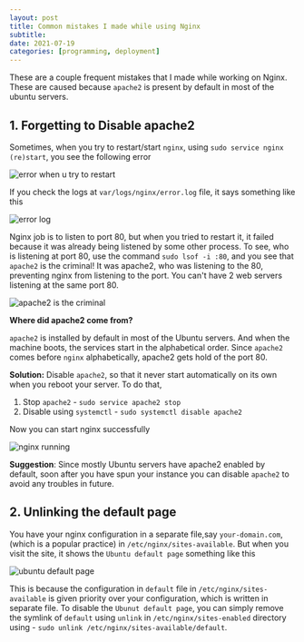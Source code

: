 ```yaml
---
layout: post
title: Common mistakes I made while using Nginx
subtitle: 
date: 2021-07-19
categories: [programming, deployment]
---
```


These are a couple frequent mistakes that I made while working on Nginx. These are caused because `apache2` is present by default in most of the ubuntu servers.

## 1. Forgetting to Disable apache2 

Sometimes, when you try to restart/start `nginx`, using `sudo service nginx (re)start`, you see the following error

![error when u try to restart](https://imgur.com/Aa88NvW.png)

If you check the logs at `var/logs/nginx/error.log` file, it says something like this

![error log](https://imgur.com/w5ua6cL.png)

Nginx job is to listen to port 80, but when you tried to restart it, it failed because it was already being listened by some other process.  To see, who is listening at port 80, use the command `sudo lsof -i :80`, and you see that `apache2` is the criminal! It was apache2, who was listening to the 80, preventing nginx from listening to the port. You can't have 2 web servers listening at the same port 80.

![apache2 is the criminal](https://imgur.com/7PvTFHl.png)

**Where did apache2 come from?**

`apache2` is installed by default in most of the Ubuntu servers. And when the machine boots, the services start in the alphabetical order. Since `apache2` comes before `nginx` alphabetically, apache2 gets hold of the port 80. 

**Solution:** Disable `apache2`, so that it never start automatically on its own when you reboot your server. To do that,

1. Stop `apache2` - `sudo service apache2 stop`
2. Disable using `systemctl` - `sudo systemctl disable apache2`

Now you can start nginx successfully

![nginx running](https://imgur.com/ANypnS9.png)

**Suggestion**: Since mostly Ubuntu servers have apache2 enabled by default, soon after you have spun your instance you can disable `apache2` to avoid any troubles in future.

## 2. Unlinking the default page

You have your nginx configuration in a separate file,say `your-domain.com`, (which is a popular practice) in `/etc/nginx/sites-available`. But when you visit the site, it shows the `Ubuntu default page` something like this

![ubuntu default page](https://imgur.com/c74tL09.png)

This is because the configuration in `default` file in `/etc/nginx/sites-available` is given priority over your configuration, which is written in separate file. To disable the `Ubunut default page`, you can simply remove the symlink of `default` using `unlink` in `/etc/nginx/sites-enabled` directory using - `sudo unlink /etc/nginx/sites-available/default`.





